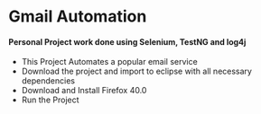 # Gmail Automation

#### Personal Project work done using Selenium, TestNG and log4j
- This Project Automates a popular email service 
- Download the project and import to eclipse with all necessary dependencies
- Download and Install Firefox 40.0 
- Run the Project
